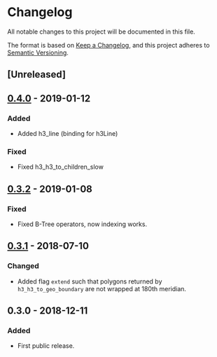 # Changelog
All notable changes to this project will be documented in this file.

The format is based on [Keep a Changelog](https://keepachangelog.com/en/1.0.0/),
and this project adheres to [Semantic Versioning](https://semver.org/spec/v2.0.0.html).

## [Unreleased]

## [0.4.0] - 2019-01-12
### Added
- Added h3_line (binding for h3Line)
### Fixed
- Fixed h3_h3_to_children_slow

## [0.3.2] - 2019-01-08
### Fixed
- Fixed B-Tree operators, now indexing works.

## [0.3.1] - 2018-07-10
### Changed
- Added flag `extend` such that polygons returned by `h3_h3_to_geo_boundary` are not wrapped at 180th meridian.

## 0.3.0 - 2018-12-11
### Added
- First public release.

[0.4.0]: https://github.com/bytesandbrains/h3-pg/compare/v0.3.2...v0.4.0
[0.3.2]: https://github.com/bytesandbrains/h3-pg/compare/v0.3.1...v0.3.2
[0.3.1]: https://github.com/bytesandbrains/h3-pg/compare/v0.3.0...v0.3.1
